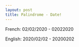 ```yaml
---
layout: post
title: Palindrome - Date!
---
```


French:
02/02/2020 - 02022020

English:
2020/02/02 - 20200202

